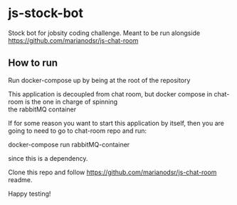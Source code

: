 # js-stock-bot

 Stock bot for jobsity coding challenge. Meant to be run alongside https://github.com/marianodsr/js-chat-room

 ## How to run  
 
 Run docker-compose up by being at the root of the repository
  
 This application is decoupled from chat room, but docker compose in chat-room is the one in charge of spinning  
 the rabbitMQ container  
 
 If for some reason you want to start this application by itself, then you are going to need to go to chat-room repo and run:
 
 docker-compose run rabbitMQ-container

since this is a dependency.
 
 Clone this repo and follow https://github.com/marianodsr/js-chat-room readme.
 
 Happy testing!
